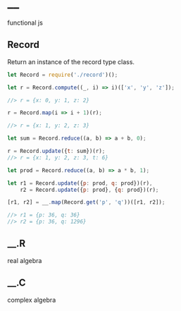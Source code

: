 # __

functional js 

## Record

Return an instance of the record type class. 

```javascript
let Record = require('./record')();

let r = Record.compute((_, i) => i)(['x', 'y', 'z']);

//> r = {x: 0, y: 1, z: 2}

r = Record.map(i => i + 1)(r);

//> r = {x: 1, y: 2, z: 3}

let sum = Record.reduce((a, b) => a + b, 0);

r = Record.update({t: sum})(r);
//> r = {x: 1, y: 2, z: 3, t: 6}

let prod = Record.reduce((a, b) => a * b, 1);

let r1 = Record.update({p: prod, q: prod})(r),
    r2 = Record.update({p: prod}, {q: prod})(r);

[r1, r2] = __.map(Record.get('p', 'q'))([r1, r2]);

//> r1 = {p: 36, q: 36}
//> r2 = {p: 36, q: 1296} 
```


## __.R 

real algebra

## __.C 

complex algebra

